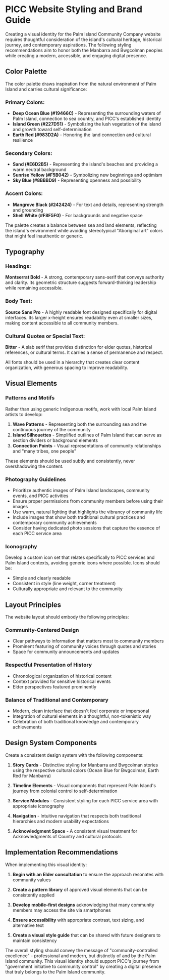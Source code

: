 # PICC Website Styling and Brand Guide

Creating a visual identity for the Palm Island Community Company website requires thoughtful consideration of the island's cultural heritage, historical journey, and contemporary aspirations. The following styling recommendations aim to honor both the Manbarra and Bwgcolman peoples while creating a modern, accessible, and engaging digital presence.

## Color Palette

The color palette draws inspiration from the natural environment of Palm Island and carries cultural significance:

### Primary Colors:
- **Deep Ocean Blue (#19466C)** - Representing the surrounding waters of Palm Island, connection to sea country, and PICC's established identity
- **Island Green (#227D51)** - Symbolizing the lush vegetation of the island and growth toward self-determination
- **Earth Red (#983D2A)** - Honoring the land connection and cultural resilience

### Secondary Colors:
- **Sand (#E6D2B5)** - Representing the island's beaches and providing a warm neutral background
- **Sunrise Yellow (#F5B042)** - Symbolizing new beginnings and optimism
- **Sky Blue (#8BBBD9)** - Representing openness and possibility

### Accent Colors:
- **Mangrove Black (#242424)** - For text and details, representing strength and grounding
- **Shell White (#F8F5F0)** - For backgrounds and negative space

The palette creates a balance between sea and land elements, reflecting the island's environment while avoiding stereotypical "Aboriginal art" colors that might feel inauthentic or generic.

## Typography

### Headings: 
**Montserrat Bold** - A strong, contemporary sans-serif that conveys authority and clarity. Its geometric structure suggests forward-thinking leadership while remaining accessible.

### Body Text: 
**Source Sans Pro** - A highly readable font designed specifically for digital interfaces. Its larger x-height ensures readability even at smaller sizes, making content accessible to all community members.

### Cultural Quotes or Special Text: 
**Bitter** - A slab serif that provides distinction for elder quotes, historical references, or cultural terms. It carries a sense of permanence and respect.

All fonts should be used in a hierarchy that creates clear content organization, with generous spacing to improve readability.

## Visual Elements

### Patterns and Motifs
Rather than using generic Indigenous motifs, work with local Palm Island artists to develop:

1. **Wave Patterns** - Representing both the surrounding sea and the continuous journey of the community
2. **Island Silhouettes** - Simplified outlines of Palm Island that can serve as section dividers or background elements
3. **Connection Points** - Visual representations of community relationships and "many tribes, one people"

These elements should be used subtly and consistently, never overshadowing the content.

### Photography Guidelines
- Prioritize authentic images of Palm Island landscapes, community events, and PICC activities
- Ensure proper permissions from community members before using their images
- Use warm, natural lighting that highlights the vibrancy of community life
- Include images that show both traditional cultural practices and contemporary community achievements
- Consider having dedicated photo sessions that capture the essence of each PICC service area

### Iconography
Develop a custom icon set that relates specifically to PICC services and Palm Island contexts, avoiding generic icons where possible. Icons should be:
- Simple and clearly readable
- Consistent in style (line weight, corner treatment)
- Culturally appropriate and relevant to the community

## Layout Principles

The website layout should embody the following principles:

### Community-Centered Design
- Clear pathways to information that matters most to community members
- Prominent featuring of community voices through quotes and stories
- Space for community announcements and updates

### Respectful Presentation of History
- Chronological organization of historical content
- Context provided for sensitive historical events
- Elder perspectives featured prominently

### Balance of Traditional and Contemporary
- Modern, clean interface that doesn't feel corporate or impersonal
- Integration of cultural elements in a thoughtful, non-tokenistic way
- Celebration of both traditional knowledge and contemporary achievements

## Design System Components

Create a consistent design system with the following components:

1. **Story Cards** - Distinctive styling for Manbarra and Bwgcolman stories using the respective cultural colors (Ocean Blue for Bwgcolman, Earth Red for Manbarra)

2. **Timeline Elements** - Visual components that represent Palm Island's journey from colonial control to self-determination

3. **Service Modules** - Consistent styling for each PICC service area with appropriate iconography

4. **Navigation** - Intuitive navigation that respects both traditional hierarchies and modern usability expectations

5. **Acknowledgment Space** - A consistent visual treatment for Acknowledgments of Country and cultural protocols

## Implementation Recommendations

When implementing this visual identity:

1. **Begin with an Elder consultation** to ensure the approach resonates with community values

2. **Create a pattern library** of approved visual elements that can be consistently applied

3. **Develop mobile-first designs** acknowledging that many community members may access the site via smartphones

4. **Ensure accessibility** with appropriate contrast, text sizing, and alternative text

5. **Create a visual style guide** that can be shared with future designers to maintain consistency

The overall styling should convey the message of "community-controlled excellence" - professional and modern, but distinctly of and by the Palm Island community. This visual identity should support PICC's journey from "government initiative to community control" by creating a digital presence that truly belongs to the Palm Island community.